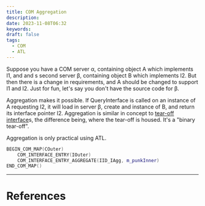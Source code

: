 ```yaml
---
title: COM Aggregation
description: 
date: 2023-11-08T06:32
keywords: 
draft: false
tags:
  - COM
  - ATL
---
```

Suppose you have a COM server α, containing object A which implements I1, and and s second server β, containing object B which implements I2.  But then there is a change in requirements, and A should be changed to support I1 and I2.  Just for fun, let's say you don't have the source code for β.

Aggregation makes it possible.  If QueryInterface is called on an instance of A requesting I2, it will load in server β, create and instance of B, and return its interface pointer I2.  Aggregation is similar in concept to [tear-off interface](/notes/computer/microsoft/com/dynamic-composition/tear-off-interface)s, the difference being, where the tear-off is housed.  It's a "binary tear-off".

Aggregation is only practical using ATL.

```C++
BEGIN_COM_MAP(COuter)
    COM_INTERFACE_ENTRY(IOuter)
    COM_INTERFACE_ENTRY_AGGREGATE(IID_IAgg, m_punkInner)
END_COM_MAP()
```

---
# References
